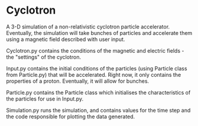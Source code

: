 # Cyclotron

A 3-D simulation of a non-relativistic cyclotron particle accelerator. Eventually, the simulation will take bunches of particles and accelerate them using a magnetic field described with user input.

Cyclotron.py contains the conditions of the magnetic and electric fields - the "settings" of the cyclotron.

Input.py contains the initial conditions of the particles (using Particle class from Particle.py) that will be accelerated. Right now, it only contains the properties of a proton. Eventually, it will allow for bunches.

Particle.py contains the Particle class which initialises the characteristics of the particles for use in Input.py.

Simulation.py runs the simulation, and contains values for the time step and the code responsible for plotting the data generated.
